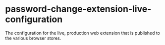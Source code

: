 # password-change-extension-live-configuration
The configuration for the live, production web extension that is published to the various browser stores.
